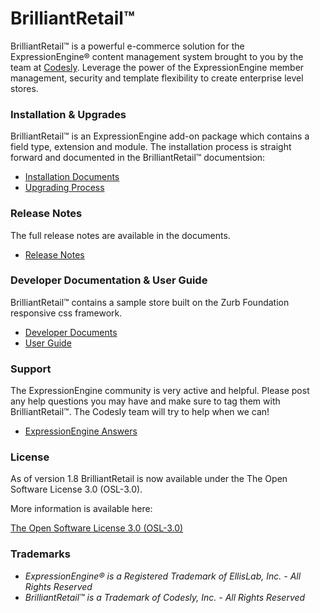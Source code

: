 # BrilliantRetail&trade;

BrilliantRetail&trade; is a powerful e-commerce solution for the ExpressionEngine&reg; content management system brought to you by the team at [Codesly](http://codesly.com). Leverage the power of the ExpressionEngine member management, security and template flexibility to create enterprise level stores.

### Installation & Upgrades

BrilliantRetail&trade; is an ExpressionEngine add-on package which contains a field type, extension and module. The installation process is straight forward and documented in the BrilliantRetail&trade; documentsion:

* [Installation Documents](http://docs.BrilliantRetail.com/1-documentation/1-installation-%26-upgrades/index.html)
* [Upgrading Process](http://docs.BrilliantRetail.com/1-documentation/1-installation-%26-upgrades/index.html###upgrading)

### Release Notes

The full release notes are available in the documents.

* [Release Notes](http://docs.BrilliantRetail.com/5-release-notes/index.html)

### Developer Documentation & User Guide

BrilliantRetail&trade; contains a sample store built on the Zurb Foundation responsive css framework.

* [Developer Documents](http://docs.BrilliantRetail.com/1-documentation/index.html)
* [User Guide](http://docs.BrilliantRetail.com/2-the-control-panel/index.html)

### Support

The ExpressionEngine community is very active and helpful. Please post any help questions you may have and make sure to tag them with BrilliantRetail&trade;. The Codesly team will try to help when we can!

* [ExpressionEngine Answers](http://ExpressionEngine.stackexchange.com/questions/tagged/BrilliantRetail)

### License

As of version 1.8 BrilliantRetail is now available under the The Open Software License 3.0 (OSL-3.0).

More information is available here:

[The Open Software License 3.0 (OSL-3.0)](http://opensource.org/licenses/OSL-3.0)

### Trademarks

* *ExpressionEngine&reg; is a Registered Trademark of  EllisLab, Inc. - All Rights Reserved*
* *BrilliantRetail&trade; is a Trademark of Codesly, Inc. - All Rights Reserved*
